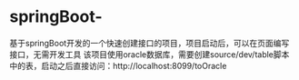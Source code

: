 # springBoot-
基于springBoot开发的一个快速创建接口的项目，项目启动后，可以在页面编写接口，无需开发工具
该项目使用oracle数据库，需要创建source/dev/table脚本中的表，启动之后直接访问：http://localhost:8099/toOracle
